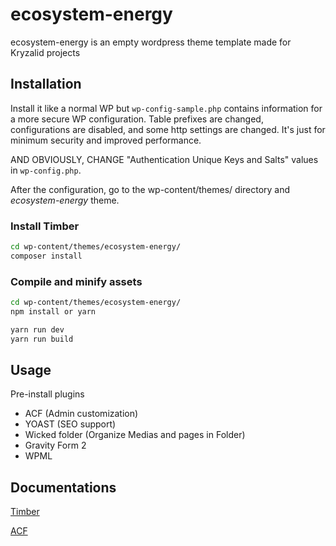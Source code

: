 # ecosystem-energy

ecosystem-energy is an empty wordpress theme template made for Kryzalid projects

## Installation

Install it like a normal WP but `wp-config-sample.php` contains information for a more secure WP configuration.
Table prefixes are changed, configurations are disabled, and some http settings are changed.
It's just for minimum security and improved performance.

AND OBVIOUSLY, CHANGE "Authentication Unique Keys and Salts" values in `wp-config.php`.

After the configuration, go to the wp-content/themes/ directory and *ecosystem-energy* theme.

### Install Timber

```bash
cd wp-content/themes/ecosystem-energy/
composer install
```

### Compile and minify assets

```bash
cd wp-content/themes/ecosystem-energy/
npm install or yarn

yarn run dev
yarn run build
```

## Usage

Pre-install plugins

* ACF (Admin customization)
* YOAST (SEO support)
* Wicked folder (Organize Medias and pages in Folder)
* Gravity Form 2
* WPML

## Documentations
[Timber](https://timber.github.io/docs/)

[ACF](https://www.advancedcustomfields.com/resources/)
